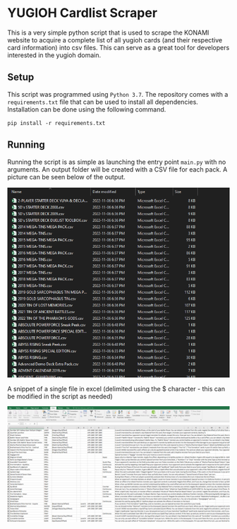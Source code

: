 # YUGIOH Cardlist Scraper
This is a very simple python script that is used to scrape the KONAMI website to acquire a complete list of all yugioh cards (and their respective card information) into csv files. This can serve as a great tool for developers interested in the yugioh domain.

## Setup

This script was programmed using `Python 3.7`. The repository comes with a `requirements.txt` file that can be used to install all dependencies. Installation can be done using the following command.

```
pip install -r requirements.txt
```

## Running

Running the script is as simple as launching the entry point `main.py` with no arguments. An output folder will be created with a CSV file for each pack. A picture can be seen below of the output.

![](./img/csv_files.PNG)

A snippet of a single file in excel (delimited using the $ character - this can be modified in the script as needed)

![](./img/excel_output.PNG)